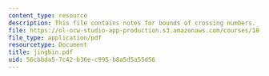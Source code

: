 ```yaml
---
content_type: resource
description: This file contains notes for bounds of crossing numbers.
file: https://ol-ocw-studio-app-production.s3.amazonaws.com/courses/18-319-geometric-combinatorics-fall-2005/56cbbda57c42b36ec995b8a5d5a55d56_jingbin.pdf
file_type: application/pdf
resourcetype: Document
title: jingbin.pdf
uid: 56cbbda5-7c42-b36e-c995-b8a5d5a55d56
---
```

